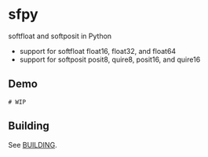 # sfpy
softfloat and softposit in Python
  * support for softfloat float16, float32, and float64
  * support for softposit posit8, quire8, posit16, and quire16

## Demo
```
# WIP
```

## Building
See [BUILDING](BUILDING.md).